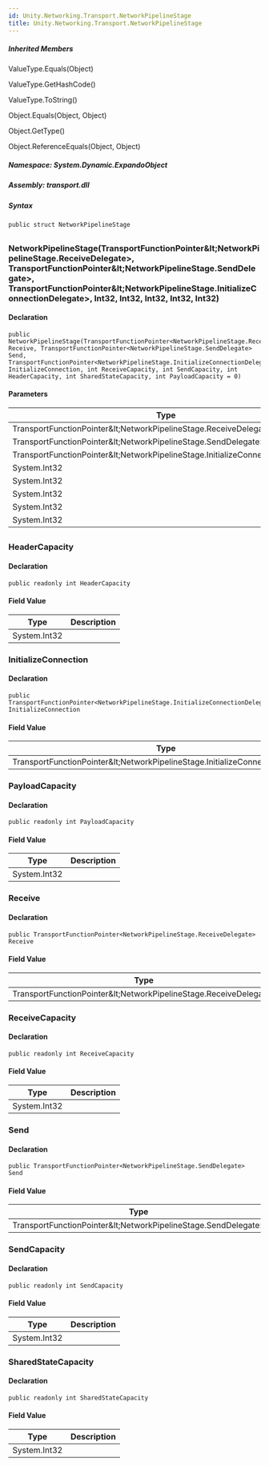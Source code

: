 ```yaml
---  
id: Unity.Networking.Transport.NetworkPipelineStage  
title: Unity.Networking.Transport.NetworkPipelineStage  
---
```


<div class="markdown level0 summary">

</div>

<div class="markdown level0 conceptual">

</div>

<div class="inheritedMembers">

##### Inherited Members

<div>

ValueType.Equals(Object)

</div>

<div>

ValueType.GetHashCode()

</div>

<div>

ValueType.ToString()

</div>

<div>

Object.Equals(Object, Object)

</div>

<div>

Object.GetType()

</div>

<div>

Object.ReferenceEquals(Object, Object)

</div>

</div>

##### **Namespace**: System.Dynamic.ExpandoObject

##### **Assembly**: transport.dll

##### Syntax

``` lang-csharp
public struct NetworkPipelineStage
```

## 

### NetworkPipelineStage(TransportFunctionPointer\&lt;NetworkPipelineStage.ReceiveDelegate&gt;, TransportFunctionPointer\&lt;NetworkPipelineStage.SendDelegate&gt;, TransportFunctionPointer\&lt;NetworkPipelineStage.InitializeConnectionDelegate&gt;, Int32, Int32, Int32, Int32, Int32)

<div class="markdown level1 summary">

</div>

<div class="markdown level1 conceptual">

</div>

#### Declaration

``` lang-csharp
public NetworkPipelineStage(TransportFunctionPointer<NetworkPipelineStage.ReceiveDelegate> Receive, TransportFunctionPointer<NetworkPipelineStage.SendDelegate> Send, TransportFunctionPointer<NetworkPipelineStage.InitializeConnectionDelegate> InitializeConnection, int ReceiveCapacity, int SendCapacity, int HeaderCapacity, int SharedStateCapacity, int PayloadCapacity = 0)
```

#### Parameters

| Type                                                                          | Name                 | Description |
|-------------------------------------------------------------------------------|----------------------|-------------|
| TransportFunctionPointer\&lt;NetworkPipelineStage.ReceiveDelegate&gt;              | Receive              |             |
| TransportFunctionPointer\&lt;NetworkPipelineStage.SendDelegate&gt;                | Send                 |             |
| TransportFunctionPointer\&lt;NetworkPipelineStage.InitializeConnectionDelegate&gt; | InitializeConnection |             |
| System.Int32                                                                  | ReceiveCapacity      |             |
| System.Int32                                                                  | SendCapacity         |             |
| System.Int32                                                                  | HeaderCapacity       |             |
| System.Int32                                                                  | SharedStateCapacity  |             |
| System.Int32                                                                  | PayloadCapacity      |             |

## 

### HeaderCapacity

<div class="markdown level1 summary">

</div>

<div class="markdown level1 conceptual">

</div>

#### Declaration

``` lang-csharp
public readonly int HeaderCapacity
```

#### Field Value

| Type         | Description |
|--------------|-------------|
| System.Int32 |             |

### InitializeConnection

<div class="markdown level1 summary">

</div>

<div class="markdown level1 conceptual">

</div>

#### Declaration

``` lang-csharp
public TransportFunctionPointer<NetworkPipelineStage.InitializeConnectionDelegate> InitializeConnection
```

#### Field Value

| Type                                                                          | Description |
|-------------------------------------------------------------------------------|-------------|
| TransportFunctionPointer\&lt;NetworkPipelineStage.InitializeConnectionDelegate&gt; |             |

### PayloadCapacity

<div class="markdown level1 summary">

</div>

<div class="markdown level1 conceptual">

</div>

#### Declaration

``` lang-csharp
public readonly int PayloadCapacity
```

#### Field Value

| Type         | Description |
|--------------|-------------|
| System.Int32 |             |

### Receive

<div class="markdown level1 summary">

</div>

<div class="markdown level1 conceptual">

</div>

#### Declaration

``` lang-csharp
public TransportFunctionPointer<NetworkPipelineStage.ReceiveDelegate> Receive
```

#### Field Value

| Type                                                             | Description |
|------------------------------------------------------------------|-------------|
| TransportFunctionPointer\&lt;NetworkPipelineStage.ReceiveDelegate&gt; |             |

### ReceiveCapacity

<div class="markdown level1 summary">

</div>

<div class="markdown level1 conceptual">

</div>

#### Declaration

``` lang-csharp
public readonly int ReceiveCapacity
```

#### Field Value

| Type         | Description |
|--------------|-------------|
| System.Int32 |             |

### Send

<div class="markdown level1 summary">

</div>

<div class="markdown level1 conceptual">

</div>

#### Declaration

``` lang-csharp
public TransportFunctionPointer<NetworkPipelineStage.SendDelegate> Send
```

#### Field Value

| Type                                                          | Description |
|---------------------------------------------------------------|-------------|
| TransportFunctionPointer\&lt;NetworkPipelineStage.SendDelegate&gt; |             |

### SendCapacity

<div class="markdown level1 summary">

</div>

<div class="markdown level1 conceptual">

</div>

#### Declaration

``` lang-csharp
public readonly int SendCapacity
```

#### Field Value

| Type         | Description |
|--------------|-------------|
| System.Int32 |             |

### SharedStateCapacity

<div class="markdown level1 summary">

</div>

<div class="markdown level1 conceptual">

</div>

#### Declaration

``` lang-csharp
public readonly int SharedStateCapacity
```

#### Field Value

| Type         | Description |
|--------------|-------------|
| System.Int32 |             |
